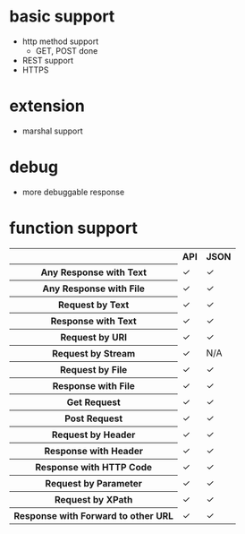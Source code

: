 # basic support
* http method support
  * GET, POST done
* REST support
* HTTPS

# extension
* marshal support

# debug
* more debuggable response

# function support

<table>

<tr>
<th>
</th>
<th>
API
</th>
<th>
JSON
</th>
</tr>

<tr>
<th>
Any Response with Text
</th>
<td>
 &#10003;
</td>
<td>
 &#10003;
</td>
</tr>

<tr>
<th>
Any Response with File
</th>
<td>
 &#10003;
</td>
<td>
 &#10003;
</td>
</tr>

<tr>
<th>
Request by Text
</th>
<td>
 &#10003;
</td>
<td>
 &#10003;
</td>
</tr>

<tr>
<th>
Response with Text
</th>
<td>
 &#10003;
</td>
<td>
 &#10003;
</td>
</tr>

<tr>
<th>
Request by URI
</th>
<td>
 &#10003;
</td>
<td>
 &#10003;
</td>
</tr>

<tr>
<th>
Request by Stream
</th>
<td>
 &#10003;
</td>
<td>
N/A
</td>
</tr>

<tr>
<th>
Request by File
</th>
<td>
 &#10003;
</td>
<td>
 &#10003;
</td>
</tr>

<tr>
<th>
Response with File
</th>
<td>
 &#10003;
</td>
<td>
 &#10003;
</td>
</tr>

<tr>
<th>
Get Request
</th>
<td>
 &#10003;
</td>
<td>
 &#10003;
</td>
</tr>

<tr>
<th>
Post Request
</th>
<td>
 &#10003;
</td>
<td>
 &#10003;
</td>
</tr>

<tr>
<th>
Request by Header
</th>
<td>
 &#10003;
</td>
<td>
 &#10003;
</td>
</tr>

<tr>
<th>
Response with Header
</th>
<td>
 &#10003;
</td>
<td>
 &#10003;
</td>
</tr>

<tr>
<th>
Response with HTTP Code
</th>
<td>
 &#10003;
</td>
<td>
 &#10003;
</td>
</tr>

<tr>
<th>
Request by Parameter
</th>
<td>
 &#10003;
</td>
<td>
 &#10003;
</td>
</tr>

<tr>
<th>
Request by XPath
</th>
<td>
 &#10003;
</td>
<td>
 &#10003;
</td>
</tr>

<tr>
<th>
Response with Forward to other URL
</th>
<td>
 &#10003;
</td>
<td>
 &#10003;
</td>
</tr>

</table>